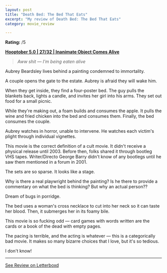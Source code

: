 ```yaml
---
layout: post
title: "Death Bed: The Bed That Eats"
excerpt: "My review of Death Bed: The Bed That Eats"
category: movie_review

---
```


**Rating:** /5

<b><a href="https://boxd.it/pRFMi/detail">Hooptober 5.0 | 27/32 | Inanimate Object Comes Alive</a></b>

<blockquote><i>Aww shit — I'm being eaten alive</i></blockquote>

Aubrey Beardsley lives behind a painting condemned to immortality. 

A couple opens the gate to the estate. Aubrey is afraid they will wake him. 

When they get inside, they find a four-poster bed. The guy pulls the blankets back, lights a candle, and invites her girl into his arms. They set out food for a small picnic.

While they're making out, a foam builds and consumes the apple. It pulls the wine and fried chicken into the bed and consumes them. Finally, the bed consumes the couple.

Aubrey watches in horror, unable to intervene. He watches each victim's plight through individual vignettes.

This movie is the correct definition of a cult movie. It didn't receive a physical release until 2003. Before then, folks shared it through bootleg VHS tapes. Writer/Directo George Barry didn't know of any bootlegs until he saw them mentioned in a forum in 2001.

The sets are so sparse. It looks like a stage.

Why is there a real playwright behind the painting? Is he there to provide a commentary on what the bed is thinking? But why an actual person??

Dream of bugs in porridge.

The bed uses a woman's cross necklace to cut into her neck so it can taste her blood. Then, it submerges her in its foamy bile.

This movie is so fucking odd — card games with words written are the cards or a book of the dead with empty pages.

The pacing is terrible, and the acting is whatever — this is a categorically bad movie. It makes so many bizarre choices that I love, but it's so tedious.

I don't know! 

<hr>

[See Review on Letterboxd](https://boxd.it/6miwDr)
